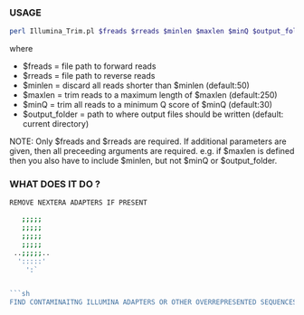 ### USAGE

```sh
perl Illumina_Trim.pl $freads $rreads $minlen $maxlen $minQ $output_folder
  ```
  
where

- $freads = file path to forward reads
- $rreads = file path to reverse reads
- $minlen = discard all reads shorter than $minlen (default:50)
- $maxlen = trim reads to a maximum length of $maxlen (default:250)
- $minQ = trim all reads to a minimum Q score of $minQ (default:30)
- $output_folder = path to where output files should be written (default: current directory)

NOTE: Only $freads and $rreads are required.  If additional parameters are given, then all preceeding arguments are required. e.g. if $maxlen is defined then you also have to include $minlen, but not $minQ or $output_folder.

### WHAT DOES IT DO ?

```sh
REMOVE NEXTERA ADAPTERS IF PRESENT

   ;;;;;
   ;;;;;
   ;;;;;
   ;;;;;
 ..;;;;;..
  ':::::'
    ':`


```sh
FIND CONTAMINAITNG ILLUMINA ADAPTERS OR OTHER OVERREPRESENTED SEQUENCES
```
  
